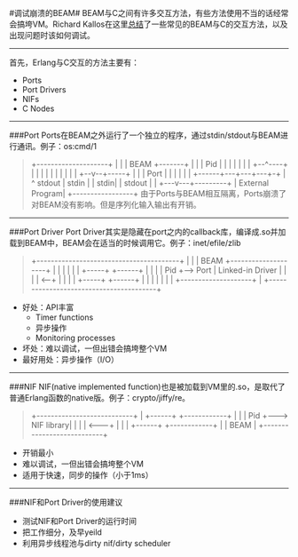 #调试崩溃的BEAM#
BEAM与C之间有许多交互方法，有些方法使用不当的话经常会搞垮VM。Richard Kallos在这里[总结](https://youtu.be/41hNS39Xi8s)了一些常见的BEAM与C的交互方法，以及出现问题时该如何调试。

---
首先，Erlang与C交互的方法主要有：
  - Ports
  - Port Drivers
  - NIFs
  - C Nodes

---
###Port
Ports在BEAM之外运行了一个独立的程序，通过stdin/stdout与BEAM进行通讯。例子：os:cmd/1
> +--------------------+
> |                    |
> |  BEAM +-------+    |
> |       |  Pid  |    |
> |       |       |    |
> |       +--^----+    |
> |         |  |       |
> |         |  |       |
> |      +--v--+-----+ |
> |      | Port      | |
> |      |           | |
> +------+---+---+---+-+
>            |   ^
>       stdout   | stdin
>            |   |
>       stdin|   | stdout
>            |   |
>        +---v---+---------+
>        | External Program|
>        +-----------------+
由于Ports与BEAM相互隔离，Ports崩溃了对BEAM没有影响。但是序列化输入输出有开销。

---
###Port Driver
Port Driver其实是隐藏在port之内的callback库，编译成.so并加载到BEAM中，BEAM会在适当的时候调用它。例子：inet/efile/zlib
> +----------------------------------------+
> |                                        |
> | BEAM            +--------------------+ |
> |                 |                    | |
> | +-----+  +------+                    | |
> | | Pid +--> Port |  Linked-in Driver  | |
> | |     <--+      |                    | |
> | +-----+  +------+                    | |
> |                 |                    | |
> |                 +--------------------+ |
> +----------------------------------------+
  - 好处：API丰富
    - Timer functions
    - 异步操作
    - Monitoring processes
  - 坏处：难以调试，一但出错会搞垮整个VM
  - 最好用处：异步操作（I/O）

---
###NIF
NIF(native implemented function)也是被加载到VM里的.so，是取代了普通Erlang函数的native版。例子：crypto/jiffy/re。
> +---------------------------+
> | +------+   +------------+ |
> | | Pid  +---> NIF library| |
> | |      <---+            | |
> | +------+   +------------+ |
> |  BEAM                     |
> +---------------------------+
  - 开销最小
  - 难以调试，一但出错会搞垮整个VM
  - 适用于快速，同步的操作（小于1ms）

---
###NIF和Port Driver的使用建议
  - 测试NIF和Port Driver的运行时间
  - 把工作细分，及早yeild
  - 利用异步线程池与dirty nif/dirty scheduler
